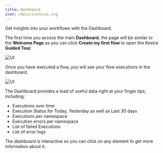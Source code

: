 ```yaml
---
title: Dashboard
icon: /docs/icons/ui.svg
---
```


Get insights into your workflows with the Dashboard.

The first time you access the main **Dashboard**, the page will be similar to the **Welcome Page** as you can click **Create my first flow** to open the Kestra __Guided Tour__.

![UI](/docs/user-interface-guide/02-Homepage-Empty.png)

Once you have executed a flow, you will see your flow executions in the dashboard.

![UI](/docs/user-interface-guide/03-Homepage.png)

The Dashboard provides a load of useful data right at your finger tips, including:
- Executions over time
- Execution Status for Today, Yesterday as well as Last 30 days
- Executions per namespace
- Execution errors per namespace
- List of failed Executions
- List of error logs

The dashboard is interactive so you can click on any element to get more information about it.
